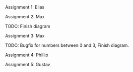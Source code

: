 Assignment 1: Elias

Assignment 2: Max

TODO: Finish diagram

Assignment 3: Max

TODO: Bugfix for numbers between 0 and 3, Finish diagram.

Assignment 4: Phillip

Assignment 5: Gustav